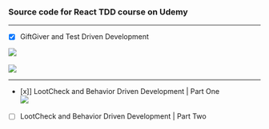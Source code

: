 ### Source code for React TDD course on Udemy


---
- [x] GiftGiver and Test Driven Development<br />

![](https://i.imgur.com/XaKygKf.gif)<br /><br />
![](https://i.imgur.com/Co0ErSOl.png)<br />

---
- [x]] LootCheck and Behavior Driven Development | Part One<br />
![](https://i.imgur.com/Jy7Qp4Sl.png)<br />


- [ ] LootCheck and Behavior Driven Development | Part Two
